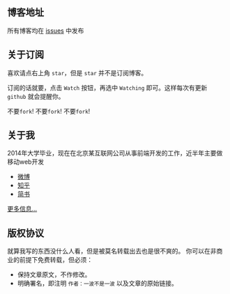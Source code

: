 ## 博客地址
所有博客均在 [issues](https://github.com/riskers/blog/issues) 中发布

## 关于订阅
喜欢请点右上角 `star`，但是 `star` 并不是订阅博客。

订阅的话就要，点击 `Watch` 按钮，再选中 `Watching` 即可。这样每次有更新 `github` 就会提醒你。

不要`fork`! 不要`fork`! 不要`fork`!

## 关于我
2014年大学毕业，现在在北京某互联网公司从事前端开发的工作，近半年主要做移动web开发

* [微博](http://weibo.com/damaoxianjia123)
* [知乎](http://www.zhihu.com/people/riskers)
* [简书](http://www.jianshu.com/users/15d843cd48a8/latest_articles)

[更多信息...](https://github.com/riskers/blog/issues/1)

## 版权协议
就算我写的东西没什么人看，但是被莫名转载出去也是很不爽的。
你可以在非商业的前提下免费转载，但必须：
* 保持文章原文，不作修改。
* 明确署名，即注明 `作者：一波不是一波` 以及文章的原始链接。


